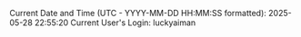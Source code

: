 Current Date and Time (UTC - YYYY-MM-DD HH:MM:SS formatted): 2025-05-28 22:55:20
Current User's Login: luckyaiman
